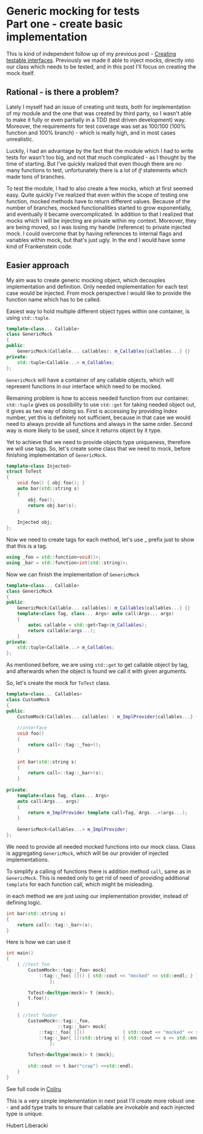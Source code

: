 
Generic mocking for tests</br>
Part one - create basic implementation
=========================

This is kind of independent follow up of my previous post - [Creating testable interfaces](https://github.com/hliberacki/hliberacki.github.io/blob/master/testable_interfaces.md#creating-testable-interfaces). Previously we made it able to inject mocks, directly into our class which needs to be tested, and in this post I'll focus on creating the mock itself.

Rational - is there a problem?
-------------------------------
Lately I myself had an issue of creating unit tests, both for implementation of my module and the one that was created by third party, so I wasn't able to make it fully or even partially in a TDD (test driven development) way. Moreover, the requirements for test coverage was set as 100/100 (100% function and 100% branch) - which is really high, and in most cases unrealistic. 

Luckily, I had an advantage by the fact that the module which I had to write tests for wasn't too big, and not that much complicated - as I thought by the time of starting. But I've quickly realized that even though there are no many functions to test, unfortunately there is a lot of _if_ statements which made tons of branches.

To test the module, I had to also create a few mocks, which at first seemed easy. Quite quickly I've realized that even within the scope of testing one function, mocked methods have to return different values. Because of the number of branches, mocked functionalities started to grow exponentially, and eventually it became overcomplicated. In addition to that I realized that mocks which I will be injecting are private within my context. Moreover, they are being moved, so I was losing my handle (reference) to private injected mock. I could overcome that by having references to internal flags and variables within mock, but that's just ugly. In the end I would have some kind of Frankenstein code. 

Easier approach
---------------

My aim was to create generic mocking object, which decouples implementation and definition. Only needed implementation for each test case would be injected. From mock perspective I would like to provide the function name which has to be called. 

Easiest way to hold multiple different object types within one container, is using ```std::tuple```.

```cpp
template<class... Callable>
class GenericMock
{
public:
    GenericMock(Callable... callables): m_Callables{callables...} {}
private:
    std::tuple<Callable...> m_Callables;
};
```

```GenericMock``` will have a container of any callable objects, which will represent functions in our interface which need to be mocked.

Remaining problem is how to access needed function from our container. ```std::tuple``` gives us possibility to use ```std::get``` for taking needed object out, it gives as two way of doing so. First is accessing by providing Index number, yet this is definitely not sufficient, because in that case we would need to always provide all functions and always in the same order. Second way is more likely to be used, since it returns object by it type.

Yet to achieve that we need to provide objects type uniqueness, therefore we will use tags. So, let's create some class that we need to mock, before finishing implementation of ```GenericMock```.

```cpp
template<class Injected>
struct ToTest
{
    void foo() { obj.foo(); }   
    auto bar(std::string s)
    {
        obj.foo();
        return obj.bar(s);
    }
    
    Injected obj;
};
```

Now we need to create tags for each method, let's use _ prefix just to show that this is a tag.

```cpp
using _foo = std::function<void()>;
using _bar = std::function<int(std::string)>;
````
Now we can finish the implementation of ```GenericMock```

```cpp
template<class... Callable>
class GenericMock
{
public:
    GenericMock(Callable... callables): m_Callables{callables...} {}
    template<class Tag, class... Args> auto call(Args... args) 
    { 
        auto& callable = std::get<Tag>(m_Callables);
        return callable(args...);
    } 
private:
    std::tuple<Callable...> m_Callables;
};
```

As mentioned before, we are using ```std::get``` to get callable object by tag, and afterwards when the object is found we call it with given arguments. 

So, let's create the mock for ```ToTest``` class.

```cpp
template<class... Callables>
class CustomMock
{
public:
    CustomMock(Callables... callables) : m_ImplProvider{callables...} {};
    
    //interface
    void foo()
    {
        return call<::tag::_foo>();
    }
    
    int bar(std::string s)
    {
        return call<::tag::_bar>(s);
    }
    
private:
    template<class Tag, class... Args>
    auto call(Args... args)
    {
        return m_ImplProvider.template call<Tag, Args...>(args...);
    }
    
    GenericMock<Callables...> m_ImplProvider;
};
```

We need to provide all needed mocked functions into our mock class. Class is aggregating ```GenericMock```, which will be our provider of injected implementations. 

To simplify a calling of functions there is addition method ```call```, same as in ```GenericMock```. This is needed only to get rid of need of providing additional ```template``` for each function call, which might be misleading.

in each method we are just using our implementation provider, instead of defining logic.
```cpp
int bar(std::string s)
{
    return call<::tag::_bar>(s);
}
````

Here is how we can use it
```cpp
int main()
{
    { //test foo
        CustomMock<::tag::_foo> mock{ 
            ::tag::_foo{ []() { std::cout << "mocked" << std::endl; } } 
                };
                
        ToTest<decltype(mock)> t {mock};
        t.foo();
    }
    
    { //test foobar
        CustomMock<::tag::_foo,
                   ::tag::_bar> mock{ 
            ::tag::_foo{ []()              { std::cout << "mocked" << std::endl; } },
            ::tag::_bar{ [](std::string s) { std::cout << s << std::endl; return 1; } }
                };
                
        ToTest<decltype(mock)> t {mock};
        
        std::cout << t.bar("crap") <<std::endl;
    }
}
```
See full code in [Coliru](http://coliru.stacked-crooked.com/a/1935a3d4fa0c394c)

This is a very simple implementation in next post I'll create more robust one - and add type traits to ensure that callable are invokable and each injected type is unique. 

Hubert Liberacki
